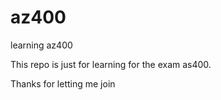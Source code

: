 # az400
learning az400

This repo is just for learning for the exam as400.

Thanks for letting me join
